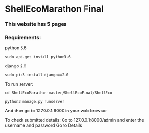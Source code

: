 # ShellEcoMarathon Final

### This website has 5 pages

### Requirements:

python 3.6
```shell
sudo apt-get install python3.6
```

django 2.0
```shell
sudo pip3 install django==2.0
```
To run server:
```shell
cd ShellEcoMarathon-master/ShellEcoFinal/ShellEco

python3 manage.py runserver
```

And then go to 127.0.0.1:8000 in your web browser

To check submitted details:
Go to 127.0.0.1:8000/admin and enter the username and password
Go to Details
